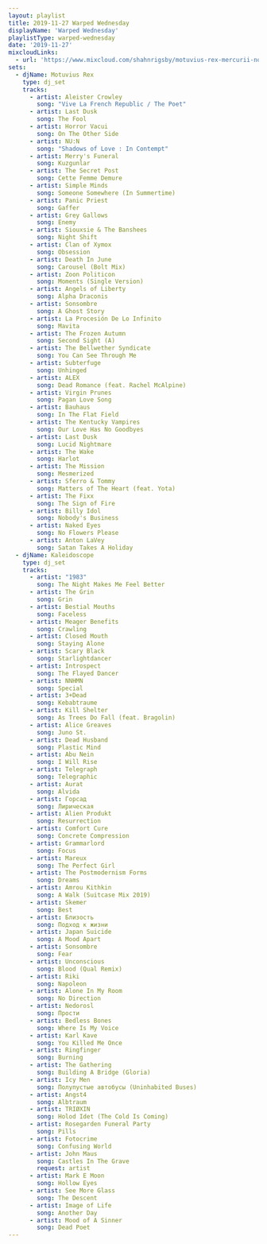 ```yaml
---
layout: playlist
title: 2019-11-27 Warped Wednesday
displayName: 'Warped Wednesday'
playlistType: warped-wednesday
date: '2019-11-27'
mixcloudLinks:
  - url: 'https://www.mixcloud.com/shahnrigsby/motuvius-rex-mercurii-nocte-at-warped-wednesday'
sets:
  - djName: Motuvius Rex
    type: dj_set
    tracks:
      - artist: Aleister Crowley
        song: "Vive La French Republic / The Poet"
      - artist: Last Dusk
        song: The Fool
      - artist: Horror Vacui
        song: On The Other Side
      - artist: NU:N
        song: "Shadows of Love : In Contempt"
      - artist: Merry's Funeral
        song: Kuzgunlar
      - artist: The Secret Post
        song: Cette Femme Demure
      - artist: Simple Minds
        song: Someone Somewhere (In Summertime)
      - artist: Panic Priest
        song: Gaffer
      - artist: Grey Gallows
        song: Enemy
      - artist: Siouxsie & The Banshees
        song: Night Shift
      - artist: Clan of Xymox
        song: Obsession
      - artist: Death In June
        song: Carousel (Bolt Mix)
      - artist: Zoon Politicon
        song: Moments (Single Version)
      - artist: Angels of Liberty
        song: Alpha Draconis
      - artist: Sonsombre
        song: A Ghost Story
      - artist: La Procesión De Lo Infinito
        song: Mavita
      - artist: The Frozen Autumn
        song: Second Sight (A)
      - artist: The Bellwether Syndicate
        song: You Can See Through Me
      - artist: Subterfuge
        song: Unhinged
      - artist: ALEX
        song: Dead Romance (feat. Rachel McAlpine)
      - artist: Virgin Prunes
        song: Pagan Love Song
      - artist: Bauhaus
        song: In The Flat Field
      - artist: The Kentucky Vampires
        song: Our Love Has No Goodbyes
      - artist: Last Dusk
        song: Lucid Nightmare
      - artist: The Wake
        song: Harlot
      - artist: The Mission
        song: Mesmerized
      - artist: Sferro & Tommy
        song: Matters of The Heart (feat. Yota)
      - artist: The Fixx
        song: The Sign of Fire
      - artist: Billy Idol
        song: Nobody's Business
      - artist: Naked Eyes
        song: No Flowers Please
      - artist: Anton LaVey
        song: Satan Takes A Holiday
  - djName: Kaleidoscope
    type: dj_set        
    tracks:
      - artist: "1983"
        song: The Night Makes Me Feel Better
      - artist: The Grin
        song: Grin
      - artist: Bestial Mouths
        song: Faceless
      - artist: Meager Benefits
        song: Crawling
      - artist: Closed Mouth
        song: Staying Alone
      - artist: Scary Black
        song: Starlightdancer
      - artist: Introspect
        song: The Flayed Dancer
      - artist: NNHMN
        song: Special
      - artist: 3+Dead
        song: Kebabtraume
      - artist: Kill Shelter
        song: As Trees Do Fall (feat. Bragolin)
      - artist: Alice Greaves
        song: Juno St.
      - artist: Dead Husband
        song: Plastic Mind
      - artist: Abu Nein
        song: I Will Rise
      - artist: Telegraph
        song: Telegraphic
      - artist: Aurat
        song: Alvida
      - artist: Горсад
        song: Лирическая
      - artist: Alien Produkt
        song: Resurrection
      - artist: Comfort Cure
        song: Concrete Compression
      - artist: Grammarlord
        song: Focus
      - artist: Mareux
        song: The Perfect Girl
      - artist: The Postmodernism Forms
        song: Dreams
      - artist: Amrou Kithkin
        song: A Walk (Suitcase Mix 2019)
      - artist: Skemer
        song: Best
      - artist: Близость
        song: Подход к жизни
      - artist: Japan Suicide
        song: A Mood Apart
      - artist: Sonsombre
        song: Fear
      - artist: Unconscious
        song: Blood (Qual Remix)
      - artist: Riki
        song: Napoleon
      - artist: Alone In My Room
        song: No Direction
      - artist: Nedorosl
        song: Прости
      - artist: Bedless Bones
        song: Where Is My Voice
      - artist: Karl Kave
        song: You Killed Me Once
      - artist: Ringfinger
        song: Burning
      - artist: The Gathering
        song: Building A Bridge (Gloria)
      - artist: Icy Men
        song: Полупустые автобусы (Uninhabited Buses)
      - artist: Angst4
        song: Albtraum
      - artist: TRIØXIN
        song: Holod Idet (The Cold Is Coming)
      - artist: Rosegarden Funeral Party
        song: Pills
      - artist: Fotocrime
        song: Confusing World
      - artist: John Maus
        song: Castles In The Grave
        request: artist
      - artist: Mark E Moon
        song: Hollow Eyes
      - artist: See More Glass
        song: The Descent
      - artist: Image of Life
        song: Another Day
      - artist: Mood of A Sinner
        song: Dead Poet
---
```


